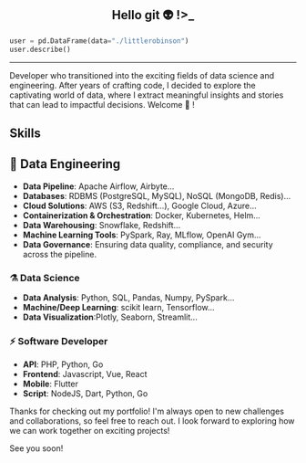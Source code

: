 <h2 style="text-align: center;">Hello git 👽️ !>_</h2>

```python
user = pd.DataFrame(data="./littlerobinson")
user.describe()
```

---

Developer who transitioned into the exciting fields of data science and engineering.
After years of crafting code, I decided to explore the captivating world of data, where I extract meaningful insights and stories that can lead to impactful decisions.
Welcome 🎉 !

## Skills

## 🚀 Data Engineering
- **Data Pipeline**: Apache Airflow, Airbyte...
- **Databases**: RDBMS (PostgreSQL, MySQL), NoSQL (MongoDB, Redis)...
- **Cloud Solutions**: AWS (S3, Redshift...), Google Cloud, Azure...
- **Containerization & Orchestration**: Docker, Kubernetes, Helm...
- **Data Warehousing**: Snowflake, Redshift...
- **Machine Learning Tools**: PySpark, Ray, MLflow, OpenAI Gym...
- **Data Governance**: Ensuring data quality, compliance, and security across the pipeline.



### ⚗️ Data Science
  - **Data Analysis**: Python, SQL, Pandas, Numpy, PySpark...
- **Machine/Deep Learning**: scikit learn, Tensorflow...
- **Data Visualization**:Plotly, Seaborn, Streamlit...

### ⚡️ Software Developer
- **API**: PHP, Python, Go
- **Frontend**: Javascript, Vue, React
- **Mobile**: Flutter
- **Script**: NodeJS, Dart, Python, Go

Thanks for checking out my portfolio! I'm always open to new challenges and collaborations, so feel free to reach out. I look forward to exploring how we can work together on exciting projects!

See you soon!

<!--
**littlerobinson/littlerobinson** is a ✨ _special_ ✨ repository because its `README.md` (this file) appears on your GitHub profile.

Here are some ideas to get you started:

- 🔭 I’m currently working on ...
- 🌱 I’m currently learning ...
- 👯 I’m looking to collaborate on ...
- 🤔 I’m looking for help with ...
- 💬 Ask me about ...
- 📫 How to reach me: ...
- 😄 Pronouns: ...
- ⚡ Fun fact: ...
-->
